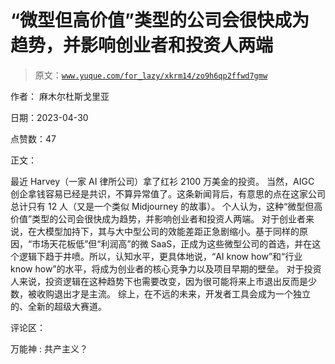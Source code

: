 # “微型但高价值”类型的公司会很快成为趋势，并影响创业者和投资人两端

> 原文：[`www.yuque.com/for_lazy/xkrm14/zo9h6qp2ffwd7gmw`](https://www.yuque.com/for_lazy/xkrm14/zo9h6qp2ffwd7gmw)

作者： 麻木尔杜斯戈里亚

日期：2023-04-30

点赞数：47

正文：

最近 Harvey（一家 AI 律所公司）拿了红衫 2100 万美金的投资。 当然，AIGC 创企拿钱容易已经是共识，不算异常值了。这条新闻背后，有意思的点在这家公司总计只有 12 人（又是一个类似 Midjourney 的故事）。 个人认为，这种“微型但高价值”类型的公司会很快成为趋势，并影响创业者和投资人两端。 对于创业者来说，在大模型加持下，其与大中型公司的效能差距正急剧缩小。基于同样的原因，“市场天花板低”但“利润高”的微 SaaS，正成为这些微型公司的首选，并在这个逻辑下趋于井喷。所以，认知水平，更具体地说，“AI know how”和“行业 know how”的水平，将成为创业者的核心竞争力以及项目早期的壁垒。 对于投资人来说，投资逻辑在这种趋势下也需要改变，因为很可能将来上市退出反而是少数，被收购退出才是主流。 综上，在不远的未来，开发者工具会成为一个独立的、全新的超级大赛道。

评论区：

万能神 : 共产主义？



